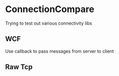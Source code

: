 # ConnectionCompare
Trying to test out various connectivity libs

## WCF
Use callback to pass messages from server to client

## Raw Tcp